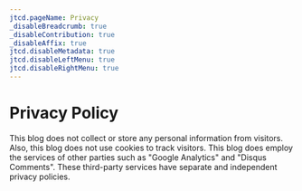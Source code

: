 ```yaml
---
jtcd.pageName: Privacy
_disableBreadcrumb: true
_disableContribution: true
_disableAffix: true
jtcd.disableMetadata: true
jtcd.disableLeftMenu: true
jtcd.disableRightMenu: true
---
```


# Privacy Policy
This blog does not collect or store any personal information from visitors. Also, this blog does not use
cookies to track visitors. This blog does employ the services of other parties such
as "Google Analytics" and "Disqus Comments". These third-party services have separate and independent
privacy policies.